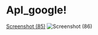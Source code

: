 # ApI_google!
[Screenshot (85)](https://github.com/user-attachments/assets/02c3de3d-172e-4010-9da6-eff252f0fc5e)
![Screenshot (86)](https://github.com/user-attachments/assets/ea762956-ca95-4583-ad3b-27dcad7a7361)
